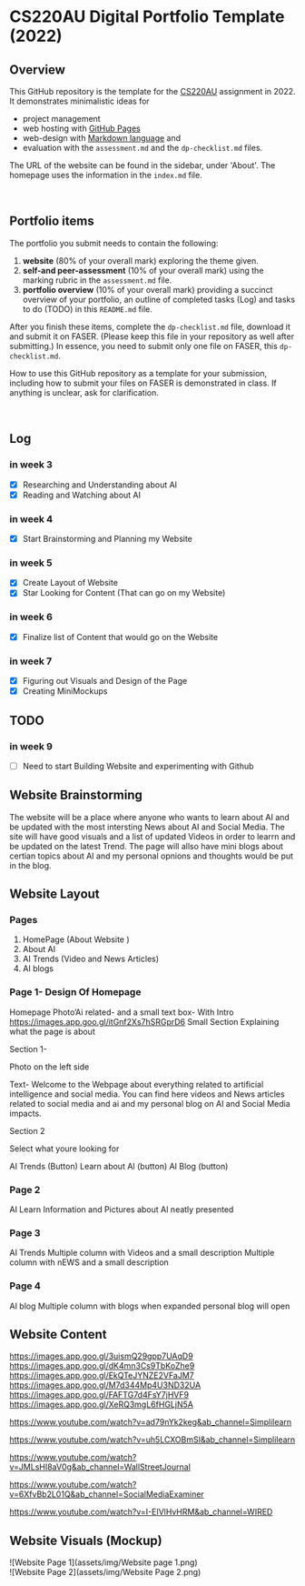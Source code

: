 # CS220AU Digital Portfolio Template (2022)
## Overview
This GitHub repository is the template for the [CS220AU](https://github.com/khofstadter/CS220AU) assignment in 2022. It demonstrates minimalistic ideas for 

- project management
- web hosting with [GitHub Pages](https://pages.github.com/) 
- web-design with [Markdown language](https://guides.github.com/features/mastering-markdown/) and
- evaluation with the `assessment.md` and the `dp-checklist.md` files. 

The URL of the website can be found in the sidebar, under 'About'. The homepage uses the information in the `index.md` file.

<br>

## Portfolio items
The portfolio you submit needs to contain the following:

1. **website** (80% of your overall mark) exploring the theme given.
2. **self-and peer-assessment** (10% of your overall mark) using the marking rubric in the `assessment.md` file.
3. **portfolio overview** (10% of your overall mark) providing a succinct overview of your portfolio, an outline of completed tasks (Log) and tasks to do (TODO) in this `README.md` file.

After you finish these items, complete the `dp-checklist.md` file, download it and submit it on FASER. (Please keep this file in your repository as well after submitting.) In essence, you need to submit only one file on FASER, this `dp-checklist.md`. 

How to use this GitHub repository as a template for your submission, including how to submit your files on FASER is demonstrated in class. If anything is unclear, ask for clarification. 

<br>

## Log
### in week 3
- [x] Researching and Understanding about AI
- [x] Reading and Watching about AI
### in week 4
- [x] Start Brainstorming and Planning my Website

### in week 5
- [x] Create Layout of Website 
- [x] Star Looking for Content (That can go on my Website)

### in week 6
- [x] Finalize list of Content that would go on the Website 
### in week 7
- [x]  Figuring out Visuals and Design of the Page
- [x]  Creating MiniMockups

## TODO

### in week 9
- [ ]  Need to start Building Website and experimenting with Github

## Website Brainstorming
 The website will be a place where anyone who wants to learn about AI and be updated with the most intersting News about AI and Social Media. The site will have good visuals and a list of updated Videos in order to learrn and be updated on the latest Trend. The page will allso have mini blogs about certian topics about AI and my personal opnions and thoughts would be put in the blog.
 
## Website Layout

### Pages

1. HomePage (About Website )
2. About AI
3. AI Trends (Video and News Articles)
4. AI blogs



### Page 1- Design Of Homepage 
 Homepage 
 Photo’Ai related- and a small text box- With Intro https://images.app.goo.gl/itGnf2Xs7hSRGprD6 Small Section Explaining what the page is about 


Section 1- 

Photo on the left side

Text- Welcome to the Webpage about everything related to artificial intelligence and social media. You can find here videos and News articles related to social media and ai and my personal blog on AI and Social Media impacts.

Section 2

Select what youre looking for 


AI Trends (Button)
Learn about AI (button)
AI Blog (button)

###  Page 2
AI Learn
Information and Pictures about AI neatly presented

### Page 3
AI Trends 
 Multiple column with Videos and a small description
 Multiple column with nEWS and a small description

### Page 4
AI blog 
Multiple column with blogs when expanded personal blog will open


## Website Content
https://images.app.goo.gl/3uismQ29gpp7UAqD9
https://images.app.goo.gl/dK4mn3Cs9TbKoZhe9
https://images.app.goo.gl/EkQTeJYNZE2VFaJM7
https://images.app.goo.gl/M7d344Mp4U3ND32UA
https://images.app.goo.gl/FAFTG7d4FsY7jHVF9
https://images.app.goo.gl/XeRQ3mgL6fHGLjN5A

https://www.youtube.com/watch?v=ad79nYk2keg&ab_channel=Simplilearn

https://www.youtube.com/watch?v=uh5LCXOBmSI&ab_channel=Simplilearn

https://www.youtube.com/watch?v=JMLsHI8aV0g&ab_channel=WallStreetJournal

https://www.youtube.com/watch?v=6XfvBb2L01Q&ab_channel=SocialMediaExaminer

https://www.youtube.com/watch?v=I-EIVlHvHRM&ab_channel=WIRED

## Website Visuals (Mockup)
![Website Page 1](assets/img/Website page 1.png)  
![Website Page 2](assets/img/Website Page 2.png)

